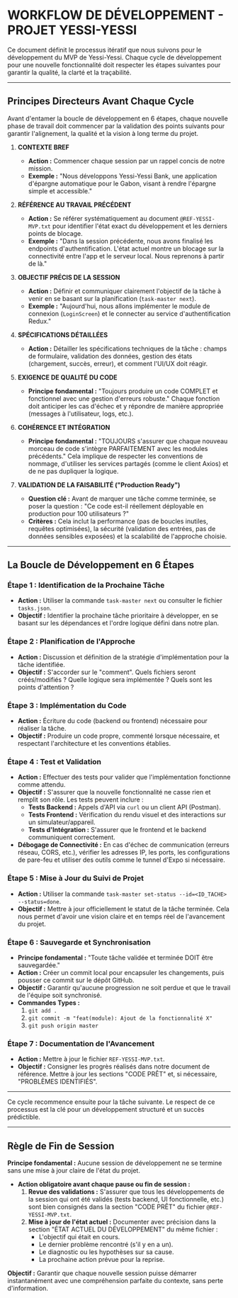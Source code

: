 # WORKFLOW DE DÉVELOPPEMENT - PROJET YESSI-YESSI

Ce document définit le processus itératif que nous suivons pour le développement du MVP de Yessi-Yessi. Chaque cycle de développement pour une nouvelle fonctionnalité doit respecter les étapes suivantes pour garantir la qualité, la clarté et la traçabilité.

---

## Principes Directeurs Avant Chaque Cycle

Avant d'entamer la boucle de développement en 6 étapes, chaque nouvelle phase de travail doit commencer par la validation des points suivants pour garantir l'alignement, la qualité et la vision à long terme du projet.

1.  **CONTEXTE BREF**

    - **Action :** Commencer chaque session par un rappel concis de notre mission.
    - **Exemple :** "Nous développons Yessi-Yessi Bank, une application d'épargne automatique pour le Gabon, visant à rendre l'épargne simple et accessible."

2.  **RÉFÉRENCE AU TRAVAIL PRÉCÉDENT**

    - **Action :** Se référer systématiquement au document `@REF-YESSI-MVP.txt` pour identifier l'état exact du développement et les derniers points de blocage.
    - **Exemple :** "Dans la session précédente, nous avons finalisé les endpoints d'authentification. L'état actuel montre un blocage sur la connectivité entre l'app et le serveur local. Nous reprenons à partir de là."

3.  **OBJECTIF PRÉCIS DE LA SESSION**

    - **Action :** Définir et communiquer clairement l'objectif de la tâche à venir en se basant sur la planification (`task-master next`).
    - **Exemple :** "Aujourd'hui, nous allons implémenter le module de connexion (`LoginScreen`) et le connecter au service d'authentification Redux."

4.  **SPÉCIFICATIONS DÉTAILLÉES**

    - **Action :** Détailler les spécifications techniques de la tâche : champs de formulaire, validation des données, gestion des états (chargement, succès, erreur), et comment l'UI/UX doit réagir.

5.  **EXIGENCE DE QUALITÉ DU CODE**

    - **Principe fondamental :** "Toujours produire un code COMPLET et fonctionnel avec une gestion d'erreurs robuste." Chaque fonction doit anticiper les cas d'échec et y répondre de manière appropriée (messages à l'utilisateur, logs, etc.).

6.  **COHÉRENCE ET INTÉGRATION**

    - **Principe fondamental :** "TOUJOURS s'assurer que chaque nouveau morceau de code s'intègre PARFAITEMENT avec les modules précédents." Cela implique de respecter les conventions de nommage, d'utiliser les services partagés (comme le client Axios) et de ne pas dupliquer la logique.

7.  **VALIDATION DE LA FAISABILITÉ ("Production Ready")**
    - **Question clé :** Avant de marquer une tâche comme terminée, se poser la question : "Ce code est-il réellement déployable en production pour 100 utilisateurs ?"
    - **Critères :** Cela inclut la performance (pas de boucles inutiles, requêtes optimisées), la sécurité (validation des entrées, pas de données sensibles exposées) et la scalabilité de l'approche choisie.

---

## La Boucle de Développement en 6 Étapes

### Étape 1 : Identification de la Prochaine Tâche

- **Action :** Utiliser la commande `task-master next` ou consulter le fichier `tasks.json`.
- **Objectif :** Identifier la prochaine tâche prioritaire à développer, en se basant sur les dépendances et l'ordre logique défini dans notre plan.

### Étape 2 : Planification de l'Approche

- **Action :** Discussion et définition de la stratégie d'implémentation pour la tâche identifiée.
- **Objectif :** S'accorder sur le "comment". Quels fichiers seront créés/modifiés ? Quelle logique sera implémentée ? Quels sont les points d'attention ?

### Étape 3 : Implémentation du Code

- **Action :** Écriture du code (backend ou frontend) nécessaire pour réaliser la tâche.
- **Objectif :** Produire un code propre, commenté lorsque nécessaire, et respectant l'architecture et les conventions établies.

### Étape 4 : Test et Validation

- **Action :** Effectuer des tests pour valider que l'implémentation fonctionne comme attendu.
- **Objectif :** S'assurer que la nouvelle fonctionnalité ne casse rien et remplit son rôle. Les tests peuvent inclure :
  - **Tests Backend :** Appels d'API via `curl` ou un client API (Postman).
  - **Tests Frontend :** Vérification du rendu visuel et des interactions sur un simulateur/appareil.
  - **Tests d'Intégration :** S'assurer que le frontend et le backend communiquent correctement.
- **Débogage de Connectivité :** En cas d'échec de communication (erreurs réseau, CORS, etc.), vérifier les adresses IP, les ports, les configurations de pare-feu et utiliser des outils comme le tunnel d'Expo si nécessaire.

### Étape 5 : Mise à Jour du Suivi de Projet

- **Action :** Utiliser la commande `task-master set-status --id=<ID_TACHE> --status=done`.
- **Objectif :** Mettre à jour officiellement le statut de la tâche terminée. Cela nous permet d'avoir une vision claire et en temps réel de l'avancement du projet.

### Étape 6 : Sauvegarde et Synchronisation

- **Principe fondamental :** "Toute tâche validée et terminée DOIT être sauvegardée."
- **Action :** Créer un commit local pour encapsuler les changements, puis pousser ce commit sur le dépôt GitHub.
- **Objectif :** Garantir qu'aucune progression ne soit perdue et que le travail de l'équipe soit synchronisé.
- **Commandes Types :**
  1.  `git add .`
  2.  `git commit -m "feat(module): Ajout de la fonctionnalité X"`
  3.  `git push origin master`

### Étape 7 : Documentation de l'Avancement

- **Action :** Mettre à jour le fichier `REF-YESSI-MVP.txt`.
- **Objectif :** Consigner les progrès réalisés dans notre document de référence. Mettre à jour les sections "CODE PRÊT" et, si nécessaire, "PROBLÈMES IDENTIFIÉS".

---

Ce cycle recommence ensuite pour la tâche suivante. Le respect de ce processus est la clé pour un développement structuré et un succès prédictible.

---

## Règle de Fin de Session

**Principe fondamental :** Aucune session de développement ne se termine sans une mise à jour claire de l'état du projet.

- **Action obligatoire avant chaque pause ou fin de session :**
  1.  **Revue des validations :** S'assurer que tous les développements de la session qui ont été validés (tests backend, UI fonctionnelle, etc.) sont bien consignés dans la section "CODE PRÊT" du fichier `@REF-YESSI-MVP.txt`.
  2.  **Mise à jour de l'état actuel :** Documenter avec précision dans la section "ÉTAT ACTUEL DU DÉVELOPPEMENT" du même fichier :
      - L'objectif qui était en cours.
      - Le dernier problème rencontré (s'il y en a un).
      - Le diagnostic ou les hypothèses sur sa cause.
      - La prochaine action prévue pour la reprise.

**Objectif :** Garantir que chaque nouvelle session puisse démarrer instantanément avec une compréhension parfaite du contexte, sans perte d'information.

